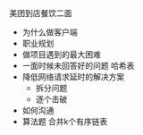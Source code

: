 美团到店餐饮二面

- 为什么做客户端
- 职业规划
- 做项目遇到的最大困难
- 一面时候未回答好的问题 哈希表 
- 降低网络请求延时的解决方案
  - 拆分问题
  - 逐个击破
- 如何沟通
- 算法题 合并k个有序链表